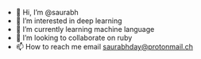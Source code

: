 - 👋 Hi, I’m @saurabh
- 👀 I’m interested in deep learning 
- 🌱 I’m currently learning machine language
- 💞️ I’m looking to collaborate on ruby 
- 📫 How to reach me email saurabhday@protonmail.ch

<!---
saurabhday is a ✨ special ✨ repository because its `README.md` (this file) appears on your GitHub profile.
You can click the Preview link to take a look at your changes.
--->
